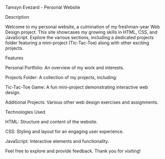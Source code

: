 Tamsyn Evezard - Personal Website

Description

Welcome to my personal website, a culmination of my freshman-year Web Design project. This site showcases my growing skills in HTML, CSS, and JavaScript. Explore the various sections, including a dedicated projects folder featuring a mini-project (Tic-Tac-Toe) along with other exciting projects.

Features

Personal Portfolio: An overview of my work and interests.

Projects Folder: A collection of my projects, including:

Tic-Tac-Toe Game: A fun mini-project demonstrating interactive web design.

Additional Projects: Various other web design exercises and assignments.


Technologies Used

HTML: Structure and content of the website.

CSS: Styling and layout for an engaging user experience.

JavaScript: Interactive elements and functionality.

Feel free to explore and provide feedback. Thank you for visiting!
